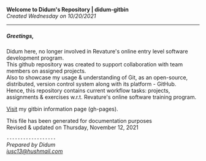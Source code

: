 **Welcome to Didum's Repository | didum-gitbin**<br/>
*Created Wednesday on 10/20/2021*

---

##### Greetings,

Didum here, no longer involved in Revature's online entry level software development program.<br/>
This github repository was created to support collaboration with team members on assigned projects.<br/>
Also to showcase my usage & understanding of Git, as an open-source, distributed, version control system along with its platform - GitHub. <br/>Hence, this repository contains current workflow tasks: projects, assignments & exercises w.r.t. Revature's online software training program.

[Visit](https://isdidum.github.io/didum-gitbin/) my gitbin information page (gh-pages).

This file has been generated for documentation purposes<br/>
Revised & updated on Thursday, November 12, 2021

`------------------`<br/>
*Prepared by Didum* <br/>
*iusc13@hushmail.com*
